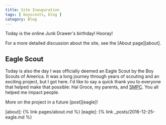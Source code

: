 ```yaml
---
title: Site Inauguration
tags: [ boyscouts, blog ]
category: Blog
---
```

Today is the online Junk Drawer's birthday! Hooray!

For a more detailed discussion about the site, see the [About page][about].

## Eagle Scout

Today is also the day I was officially deemed an Eagle Scout by the Boy Scouts
of America. It was a long journey through years of scouting and an exciting
project, but I got here. I'd like to say a quick thank you to everyone that
helped make that possible: Hal Groce, my parents, and
[SMPC](http://www.smpchome.org). You all helped me impact people.

More on the project in a future [post][eagle]!

[about]: {% link pages/about.md %}
[eagle]: {% link _posts/2016-12-25-eagle.md %}
